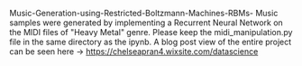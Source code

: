 Music-Generation-using-Restricted-Boltzmann-Machines-RBMs-
Music samples were generated by implementing a Recurrent Neural Network on the MIDI files of "Heavy Metal" genre. Please keep the midi_manipulation.py file in the same directory as the ipynb. A blog post view of the entire project can be seen here -> https://chelseapran4.wixsite.com/datascience
